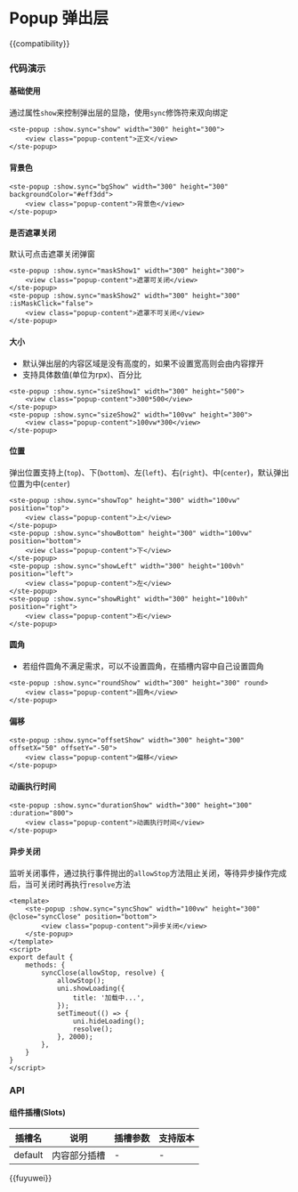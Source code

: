 # Popup 弹出层

{{compatibility}}

### 代码演示

#### 基础使用

通过属性`show`来控制弹出层的显隐，使用`sync`修饰符来双向绑定

```
<ste-popup :show.sync="show" width="300" height="300">
	<view class="popup-content">正文</view>
</ste-popup>
```

#### 背景色

```
<ste-popup :show.sync="bgShow" width="300" height="300" backgroundColor="#eff3dd">
	<view class="popup-content">背景色</view>
</ste-popup>
```

#### 是否遮罩关闭

默认可点击遮罩关闭弹窗

```
<ste-popup :show.sync="maskShow1" width="300" height="300">
	<view class="popup-content">遮罩可关闭</view>
</ste-popup>
<ste-popup :show.sync="maskShow2" width="300" height="300" :isMaskClick="false">
	<view class="popup-content">遮罩不可关闭</view>
</ste-popup>
```

#### 大小

-   默认弹出层的内容区域是没有高度的，如果不设置宽高则会由内容撑开
-   支持具体数值(单位为rpx)、百分比

```
<ste-popup :show.sync="sizeShow1" width="300" height="500">
	<view class="popup-content">300*500</view>
</ste-popup>
<ste-popup :show.sync="sizeShow2" width="100vw" height="300">
	<view class="popup-content">100vw*300</view>
</ste-popup>
```

#### 位置

弹出位置支持上(`top`)、下(`bottom`)、左(`left`)、右(`right`)、中(`center`)，默认弹出位置为中(`center`)

```
<ste-popup :show.sync="showTop" height="300" width="100vw" position="top">
	<view class="popup-content">上</view>
</ste-popup>
<ste-popup :show.sync="showBottom" height="300" width="100vw" position="bottom">
	<view class="popup-content">下</view>
</ste-popup>
<ste-popup :show.sync="showLeft" width="300" height="100vh" position="left">
	<view class="popup-content">左</view>
</ste-popup>
<ste-popup :show.sync="showRight" width="300" height="100vh" position="right">
	<view class="popup-content">右</view>
</ste-popup>
```

#### 圆角

-   若组件圆角不满足需求，可以不设置圆角，在插槽内容中自己设置圆角

```
<ste-popup :show.sync="roundShow" width="300" height="300" round>
	<view class="popup-content">圆角</view>
</ste-popup>
```

#### 偏移

```
<ste-popup :show.sync="offsetShow" width="300" height="300" offsetX="50" offsetY="-50">
	<view class="popup-content">偏移</view>
</ste-popup>
```

#### 动画执行时间

```
<ste-popup :show.sync="durationShow" width="300" height="300" :duration="800">
	<view class="popup-content">动画执行时间</view>
</ste-popup>
```

#### 异步关闭

监听关闭事件，通过执行事件抛出的`allowStop`方法阻止关闭，等待异步操作完成后，当可关闭时再执行`resolve`方法

```
<template>
	<ste-popup :show.sync="syncShow" width="100vw" height="300" @close="syncClose" position="bottom">
		<view class="popup-content">异步关闭</view>
	</ste-popup>
</template>
<script>
export default {
	methods: {
		syncClose(allowStop, resolve) {
			allowStop();
			uni.showLoading({
				title: '加载中...',
			});
			setTimeout(() => {
				uni.hideLoading();
				resolve();
			}, 2000);
		},
	}
}
</script>
```

### API

<!-- props -->

#### 组件插槽(Slots)

| 插槽名  | 说明         | 插槽参数 | 支持版本 |
| ------- | ------------ | -------- | -------- |
| default | 内容部分插槽 | -        | -        |

{{fuyuwei}}
